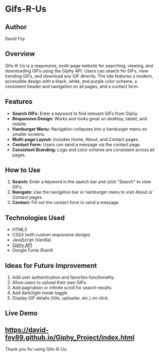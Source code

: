 # Gifs-R-Us

## Author

David Foy

## Overview

Gifs-R-Us is a responsive, multi-page website for searching, viewing, and downloading GIFs using the Giphy API. Users can search for GIFs, view trending GIFs, and download any GIF directly. The site features a modern, accessible design with a black, white, and purple color scheme, a consistent header and navigation on all pages, and a contact form.

## Features

- **Search GIFs:** Enter a keyword to find relevant GIFs from Giphy.
- **Responsive Design:** Works and looks great on desktop, tablet, and mobile.
- **Hamburger Menu:** Navigation collapses into a hamburger menu on smaller screens.
- **Multi-page Layout:** Includes Home, About, and Contact pages.
- **Contact Form:** Users can send a message via the contact page.
- **Consistent Branding:** Logo and color scheme are consistent across all pages.

## How to Use

1. **Search:** Enter a keyword in the search bar and click "Search" to view GIFs.
2. **Navigate:** Use the navigation bar or hamburger menu to visit About or Contact pages.
3. **Contact:** Fill out the contact form to send a message.

## Technologies Used

- HTML5
- CSS3 (with custom responsive design)
- JavaScript (Vanilla)
- [Giphy API](https://developers.giphy.com/)
- Google Fonts (Kanit)

## Ideas for Future Improvement

1. Add user authentication and favorites functionality.
2. Allow users to upload their own GIFs.
3. Add pagination or infinite scroll for search results.
4. Add dark/light mode toggle.
5. Display GIF details (title, uploader, etc.) on click.

## Live Demo

## https://david-foy89.github.io/Giphy_Project/index.html

Thank you for using Gifs-R-Us.
